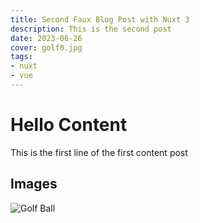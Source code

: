 ```yaml
---
title: Second Faux Blog Post with Nuxt 3
description: This is the second post
date: 2023-06-26
cover: golf0.jpg
tags:
- nuxt
- vue
---
```


# Hello Content

This is  the first line of the first content post 


## Images

![Golf Ball](/images/blog/golf1.jpg)

